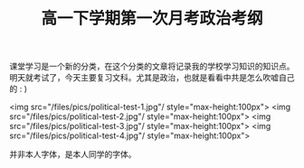 ﻿---
title: 高一下学期第一次月考政治考纲
category: [课堂学习, 反讽]
layout: post
---

课堂学习是一个新的分类，在这个分类的文章将记录我的学校学习知识的知识点。明天就考试了，今天主要复习文科。尤其是政治，也就是看看中共是怎么吹嘘自己的 : )

<img src="/files/pics/political-test-1.jpg"/ style="max-height:100px">
<img src="/files/pics/political-test-2.jpg"/ style="max-height:100px">
<img src="/files/pics/political-test-3.jpg"/ style="max-height:100px">
<img src="/files/pics/political-test-4.jpg"/ style="max-height:100px">

并非本人字体，是本人同学的字体。